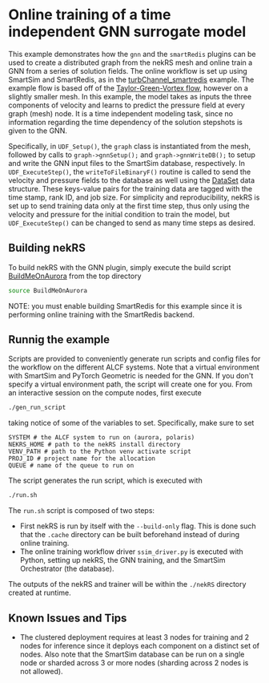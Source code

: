 # Online training of a time independent GNN surrogate model

This example demonstrates how the `gnn` and the `smartRedis` plugins can be used to create a distributed graph from the nekRS mesh and online train a GNN from a series of solution fields.
The online workflow is set up using SmartSim and SmartRedis, as in the [turbChannel_smartredis](../turbChannel_smartredis/) example.
The example flow is based off of the [Taylor-Green-Vortex flow](../tgv/README.md), however on a slightly smaller mesh. 
In this example, the model takes as inputs the three components of velocity and learns to predict the pressure field at every graph (mesh) node.
It is a time independent modeling task, since no information regarding the time dependency of the solution stepshots is given to the GNN.

Specifically, in `UDF_Setup()`, the `graph` class is instantiated from the mesh, followed by calls to `graph->gnnSetup();` and `graph->gnnWriteDB();` to setup and write the GNN input files to the SmartSim database, respectively. 
In `UDF_ExecuteStep()`, the `writeToFileBinaryF()` routine is called to send the velocity and pressure fields to the database as well using the [DataSet](https://www.craylabs.org/docs/sr_data_structures.html#dataset) data structure. 
These keys-value pairs for the training data are tagged with the time stamp, rank ID, and job size.
For simplicity and reproducibility, nekRS is set up to send training data only at the first time step, thus only using the velocity and pressure for the initial condition to train the model, but `UDF_ExecuteStep()` can be changed to send as many time steps as desired.

## Building nekRS

To build nekRS with the GNN plugin, simply execute the build script [BuildMeOnAurora](../../BuildMeOnAurora) from the top directory
```bash
source BuildMeOnAurora
```

NOTE: you must enable building SmartRedis for this example since it is performing online training with the SmartRedis backend. 

## Runnig the example

Scripts are provided to conveniently generate run scripts and config files for the workflow on the different ALCF systems.
Note that a virtual environment with SmartSim and PyTorch Geometric is needed for the GNN.
If you don't specify a virtual environment path, the script will create one for you.
From an interactive session on the compute nodes, first execute
```bash
./gen_run_script
```

taking notice of some of the variables to set. 
Specifically, make sure to set 

```
SYSTEM # the ALCF system to run on (aurora, polaris)
NEKRS_HOME # path to the nekRS install directory
VENV_PATH # path to the Python venv activate script
PROJ_ID # project name for the allocation
QUEUE # name of the queue to run on
```

The script generates the run script, which is executed with
```bash
./run.sh
```

The `run.sh` script is composed of two steps:

- First nekRS is run by itself with the `--build-only` flag. This is done such that the `.cache` directory can be built beforehand instead of during online training.
- The online training workflow driver `ssim_driver.py` is executed with Python, setting up nekRS, the GNN training, and the SmartSim Orchestrator (the database).

The outputs of the nekRS and trainer will be within the `./nekRS` directory created at runtime.

## Known Issues and Tips
- The clustered deployment requires at least 3 nodes for training and 2 nodes for inference since it deploys each component on a distinct set of nodes. Also note that the SmartSim database can be run on a single node or sharded across 3 or more nodes (sharding across 2 nodes is not allowed).

